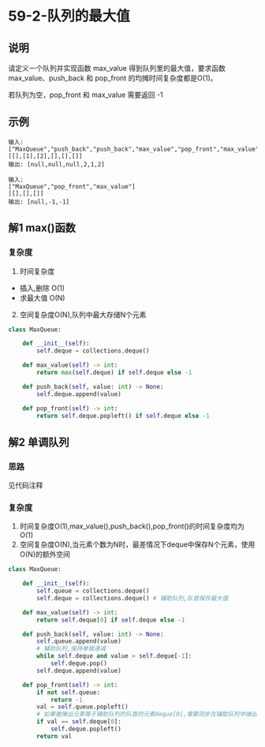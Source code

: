 # 59-2-队列的最大值

## 说明
请定义一个队列并实现函数 max_value 得到队列里的最大值，要求函数max_value、push_back 和 pop_front 的均摊时间复杂度都是O(1)。

若队列为空，pop_front 和 max_value 需要返回 -1

## 示例
```
输入: 
["MaxQueue","push_back","push_back","max_value","pop_front","max_value"]
[[],[1],[2],[],[],[]]
输出: [null,null,null,2,1,2]

输入: 
["MaxQueue","pop_front","max_value"]
[[],[],[]]
输出: [null,-1,-1]
```

## 解1 max()函数

### 复杂度
1. 时间复杂度
- 插入,删除 O(1)
- 求最大值  O(N)
2. 空间复杂度O(N),队列中最大存储N个元素

```python
class MaxQueue:

    def __init__(self):
        self.deque = collections.deque()

    def max_value(self) -> int:
        return max(self.deque) if self.deque else -1

    def push_back(self, value: int) -> None:
        self.deque.append(value)

    def pop_front(self) -> int:
        return self.deque.popleft() if self.deque else -1
```

## 解2 单调队列

### 思路
见代码注释

### 复杂度
1. 时间复杂度O(1),max_value(),push_back(),pop_front()的时间复杂度均为O(1)
2. 空间复杂度O(N),当元素个数为N时，最差情况下deque中保存N个元素，使用O(N)的额外空间

```python
class MaxQueue:

    def __init__(self):
        self.queue = collections.deque()
        self.deque = collections.deque() # 辅助队列,队首保存最大值

    def max_value(self) -> int:
        return self.deque[0] if self.deque else -1

    def push_back(self, value: int) -> None:
        self.queue.append(value)
        # 辅助队列,保持单独递减
        while self.deque and value > self.deque[-1]:
            self.deque.pop()
        self.deque.append(value)

    def pop_front(self) -> int:
        if not self.queue:
            return -1
        val = self.queue.popleft()
        # 如果被弹出元素等于辅助队列的队首的元素deque[0],需要同步在辅助队列中弹出
        if val == self.deque[0]:
            self.deque.popleft()
        return val
```